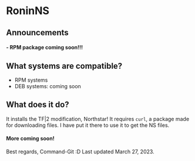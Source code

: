 # RoninNS
## Announcements
#### - RPM package coming soon!!!
## What systems are compatible?
- RPM systems
- DEB systems: coming soon
## What does it do?
It installs the TF|2 modification, Northstar! It requires `curl`, a package made for downloading files. I have put it there to use it to get the NS files.
#### More coming soon!
Best regards,
Command-Git :D
Last updated March 27, 2023.
